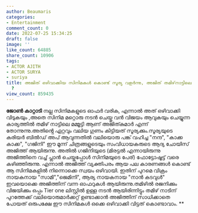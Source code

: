 ```yaml
---
author: Beaumaris
categories:
- Entertainment
comment_count: 0
date: 2022-07-25 15:34:25
draft: false
image: ''
like_count: 64885
share_count: 10906
tags:
- ACTOR AJITH
- ACTOR SURYA
- suriya
title: അജിത് ഒഴിവാക്കിയ സിനിമകൾ കൊണ്ട് സൂര്യ വളർന്നു, അജിത് തമിഴ്‌നാട്ടിലെ മമ്മൂട്ടിയോ
  ?
view_count: 859435
---
```


**ജോൺ കാറ്റാടി** നല്ല സിനിമകളുടെ ഓഫർ വരിക, എന്നാൽ അത് ഒഴിവാക്കി വിടുകയും ,അതെ സിനിമ മറ്റൊരു നടൻ ചെയ്തു വൻ വിജയം ആവുകയും ചെയ്യുന്ന കാര്യത്തിൽ തമിഴ് നാട്ടിലെ മമ്മൂട്ടി ആണ് അജിത്കുമാർ എന്ന് തോന്നുന്നു.അതിൻ്റെ ഏറ്റവും വലിയ ഗുണം കിട്ടിയത് സൂര്യക്കും.സൂര്യയുടെ കരിയർ ബിൽഡ് അപ് ആവുന്നതിൽ വലിയൊരു പങ്ക് വഹിച്ച "നന്ദ", "കാക്ക കാക്ക", "ഗജിനി" ഈ മൂന്ന് ചിത്രങ്ങളുടെയും സംവിധായകരുടെ ആദ്യ ചോയിസ് അജിത്ത് ആയിരുന്നു. അതിൽ ഗജിനിയുടെ (മിരട്ടൽ എന്നായിരുന്നു അജിത്തിനെ വച്ച് പ്ലാൻ ചെയ്തപ്പോൾ സിനിമയുടെ പേര്) ഫോട്ടോഷൂട്ട് വരെ കഴിഞ്ഞിരുന്നു. എന്നാൽ അജിത്ത് വ്യക്തിപരം ആയ പല കാരണങ്ങൾ കൊണ്ട് ആ സിനിമകളിൽ നിന്നൊക്കെ സ്വയം ഒഴിവായി. ഇതിന് പുറമെ വിക്രം നായകനായ "സാമി","ജെമിനി", ആര്യ നായകനായ "നാൻ കടവുൾ" ഇവയൊക്കെ അജിത്തിന് വന്ന ഓഫറുകൾ ആയിരുന്നു.തമിഴിൽ രജനിക്കും വിജയിക്കും ഒപ്പം Tier one ലിസ്റ്റിൽ ഉള്ള നടൻ ആയിരിന്നിട്ടും തമിഴ് നാടിന് പുറത്തേക്ക് വലിയൊരുമാർക്കറ്റ് ഉണ്ടാക്കാൻ അജിത്തിന് സാധിക്കാതെ പോയത് ഒരുപക്ഷേ ഈ സിനിമകൾ ഒക്കെ ഒഴിവാക്കി വിട്ടത് കൊണ്ടാവാം. **